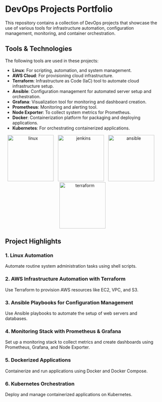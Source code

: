 # DevOps Projects Portfolio

This repository contains a collection of DevOps projects that showcase the use of various tools for infrastructure automation, configuration management, monitoring, and container orchestration.

## Tools & Technologies

The following tools are used in these projects:

- **Linux**: For scripting, automation, and system management.
- **AWS Cloud**: For provisioning cloud infrastructure.
- **Terraform**: Infrastructure as Code (IaC) tool to automate cloud infrastructure setup.
- **Ansible**: Configuration management for automated server setup and orchestration.
- **Grafana**: Visualization tool for monitoring and dashboard creation.
- **Prometheus**: Monitoring and alerting tool.
- **Node Exporter**: To collect system metrics for Prometheus.
- **Docker**: Containerization platform for packaging and deploying applications.
- **Kubernetes**: For orchestrating containerized applications.


<p align="center">
  <img src="[https://encrypted-tbn0.gstatic.com/images?q=tbn:ANd9GcS057YplRYn3jI5Pe0EUpreqi6U4vK-8ZBAww&s]()" alt="linux" width="150" style="margin-right: 10px;"/>
  <img src="https://www.stickerpress.in/media/products/800x800/156717876b01417c9b1f0936549a40f0.jpg" alt="jenkins" width="150" style="margin-right: 10px;"/>
  <img src="[[https://encrypted-tbn0.gstatic.com/images?q=tbn:ANd9GcRnn9Uv81pEz7PHxPYNzD9NwKl31RGW2mpU9A&s]()]()" alt="ansible" width="150" style="margin-right: 10px;"/>
  <img src="[https://www.digitalcorner-wavestone.com//wp-content/uploads/2024/04/1675117297-products-og-img-terraform.png]()" alt="terraform" width="150"/>
</p>




## Project Highlights

### 1. Linux Automation
Automate routine system administration tasks using shell scripts.

### 2. AWS Infrastructure Automation with Terraform
Use Terraform to provision AWS resources like EC2, VPC, and S3.

### 3. Ansible Playbooks for Configuration Management
Use Ansible playbooks to automate the setup of web servers and databases.

### 4. Monitoring Stack with Prometheus & Grafana
Set up a monitoring stack to collect metrics and create dashboards using Prometheus, Grafana, and Node Exporter.

### 5. Dockerized Applications
Containerize and run applications using Docker and Docker Compose.

### 6. Kubernetes Orchestration
Deploy and manage containerized applications on Kubernetes.
